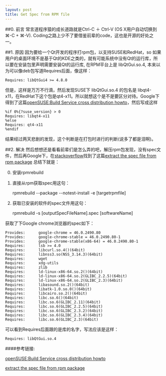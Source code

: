 ```yaml
---
layout: post
title: Get Spec from RPM file
---
```


##0. 前言
常言道程序猿的成长道路就是Ctrl-C ＋ Ctrl-V (OS X用户自动切换到⌘-C + ⌘-V). Coding之路上少不了要借鉴前辈的code，这也是开源的好处之一。

##1. 原因
因为要给一个Qt开发的程序打rpm包，以支持SUSE和RedHat，so 如果用户的桌面环境不是基于Qt的KDE之类的，就有可能系统中没有Qt的运行库，所以要在安装包里声明需要安装Qt的运行库, 在RPM平台上是 libQtGui.so.4, 本来以为可以像deb包写道Requires后面，像这样：

    Requires: libQtGui4 >= 4.8.0

但是，这样是万万不行滴，然后发现SUSE下 libQtGui.so.4 的包名是 libqt4-x11，在RedHat下这个包是qt4-x11。所以就想这个是不是要区分对待。Google下得到了这篇[openSUSE:Build Service cross distribution howto](https://en.opensuse.org/openSUSE:Build_Service_cross_distribution_howto)，然后写成这样

    %if 0%{?suse_version} > 0
    Requires: libqt4-x11
    %else
    Requires: qt4-x11
    %endif

结果经过两天悲剧的发现，这个判断是在打包时进行的判断(说多了都是泪啊)。

##2. 解决
然后想想还是看看前辈们是怎么弄的吧，解压rpm包发现，没有spec文件，然后再Google下，在[stackoverflow](http://stackoverflow.com)找到了这篇[extract the spec file from rpm package](http://stackoverflow.com/questions/5613954/extract-the-spec-file-from-rpm-package)
总结下就是：

0. 安装rpmrebuild

1. 直接从rpm获取spec用这句：

    rpmrebuild --package --notest-install -e [targetrpmfile]


2. 获取已安装的软件的spec文件用这句：

    rpmrebuild -s [outputSpecFileName].spec [softwareName]

获取了下Google chrome浏览器的spec如下：

    Provides:      google-chrome = 46.0.2490.80
    Provides:      google-chrome-stable = 46.0.2490.80-1
    Provides:      google-chrome-stable(x86-64) = 46.0.2490.80-1
    Requires:      lsb >= 4.0
    Requires:      libcurl.so.4()(64bit)
    Requires:      libnss3.so(NSS_3.14.3)(64bit)
    Requires:      wget
    Requires:      xdg-utils
    Requires:      zlib
    Requires:      ld-linux-x86-64.so.2()(64bit)
    Requires:      ld-linux-x86-64.so.2(GLIBC_2.2.5)(64bit)
    Requires:      ld-linux-x86-64.so.2(GLIBC_2.3)(64bit)
    Requires:      libasound.so.2()(64bit)
    Requires:      libatk-1.0.so.0()(64bit)
    Requires:      libcairo.so.2()(64bit)
    Requires:      libc.so.6()(64bit)
    Requires:      libc.so.6(GLIBC_2.11)(64bit)
    Requires:      libc.so.6(GLIBC_2.2.5)(64bit)
    Requires:      libc.so.6(GLIBC_2.3.2)(64bit)
    Requires:      libc.so.6(GLIBC_2.3.4)(64bit)
    Requires:      libc.so.6(GLIBC_2.3)(64bit)

可以看到Requires后面跟的是库的名字，写法应该是这样：

    Requires: libQtGui.so.4

####参考链接:

[openSUSE:Build Service cross distribution howto](https://en.opensuse.org/openSUSE:Build_Service_cross_distribution_howto)

[extract the spec file from rpm package](http://stackoverflow.com/questions/5613954/extract-the-spec-file-from-rpm-package)
